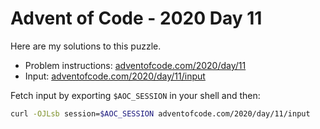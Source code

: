 # Advent of Code - 2020 Day 11
Here are my solutions to this puzzle.

* Problem instructions: [adventofcode.com/2020/day/11](https://adventofcode.com/2020/day/11)
* Input: [adventofcode.com/2020/day/11/input](https://adventofcode.com/2020/day/11/input)

Fetch input by exporting `$AOC_SESSION` in your shell and then:
```bash
curl -OJLsb session=$AOC_SESSION adventofcode.com/2020/day/11/input
```
